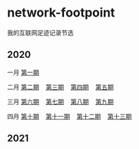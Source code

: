 # network-footpoint
我的互联网足迹记录节选

## 2020

一月   [第一期](2020/第一期.md)

二月   [第二期](2020/第二期.md)  &nbsp;&nbsp;  [第三期](2020/第三期.md) &nbsp;&nbsp; [第四期](2020/第四期.md) &nbsp;&nbsp; [第五期](2020/第五期.md)
   
三月   [第六期](2020/第六期.md)  &nbsp;&nbsp; [第七期](2020/第七期.md)  &nbsp;&nbsp; [第八期](2020/第八期.md)  &nbsp;&nbsp; [第九期](2020/第九期.md)  &nbsp;&nbsp;                        

四月   [第十期](2020/第十期.md)  &nbsp;&nbsp; [第十一期](2020/第十一期.md)  &nbsp;&nbsp; [第十二期](2020/第十二期.md)  &nbsp;&nbsp; [第十三期](2020/第十三期.md)  &nbsp;&nbsp; 


## 2021

